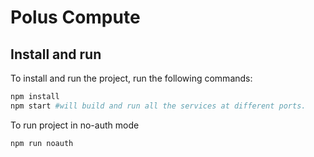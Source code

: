 # Polus Compute

## Install and run

To install and run the project, run the following commands:

```bash
npm install
npm start #will build and run all the services at different ports.
```

To run project in no-auth mode

```
npm run noauth
```
